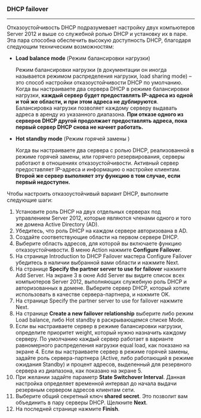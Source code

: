 ### DHCP failover

---

Отказоустойчивость DHCP подразумевает настройку двух компьютеров Server 2012 и выше со служебной ролью DHCP и установку их в паре. Эта пара способна обеспечить высокую доступность DHCP, благодаря следующим техническим возможностям:

* **Load balance mode** (Режим балансировки нагрузки)

  Режим балансировки нагрузки (в документации он иногда называется режимом распределения нагрузки, load sharing mode) – это способ настройки отказоустойчивости DHCP по умолчанию. Когда вы настраиваете два сервера DHCP в режиме балансировки нагрузки, **каждый сервер будет предоставлять IP-адреса из одной и той же области, и при этом адреса не дублируются**. Балансировка нагрузки позволяет каждому серверу выдавать адреса в аренду из указанного диапазона. **При отказе одного из серверов DHCP другой продолжает предоставлять адреса, пока первый сервер DHCP снова не начнет работать.**

* **Hot standby mode** (Режим горячей замены )

  Когда вы настраиваете два сервера с ролью DHCP, реализованной в режиме горячей замены, или горячего резервирования, серверы работают в отношениях отказоустойчивости. Активный сервер предоставляет IP-адреса и информацию о настройке клиентам. **Второй же сервер выполняет эту функцию в том случае, если первый недоступен.**



Чтобы настроить отказоустойчивый вариант DHCP, выполните следующие шаги:

1. Установите роль DHCP на двух отдельных серверах под управлением Server 2012, которые являются членами одного и того же домена Active Directory (AD).
2. Убедитесь, что роль DHCP на каждом сервере авторизована в AD.
3. Создайте соответствующие области на первом сервере DHCP.
4. Выберите область адресов, для которой вы включаете функцию отказоустойчивости. В меню Action нажмите **Configure Failover**.
5. На странице Introduction to DHCP Failover мастера Configure Failover убедитесь в наличии выбранной вами области и нажмите Next.
6. На странице **Specify the partner server to use for failover** нажмите Add Server. На экране 3 в окне Add Server вы видите список всех компьютеров Server 2012, выполняющих служебную роль DHCP и авторизованных в домене. Выберите сервер DHCP, который хотите использовать в качестве сервера-партнера, и нажмите OK.
7. На странице Specify the partner server to use for failover нажмите Next.
8. На странице **Create a new failover relationship** выберите либо режим Load balance, либо Hot standby в раскрывающемся списке Mode.
9. Если вы настраиваете сервер в режиме балансировки нагрузки, определите приоритет weight, который нужно назначить каждому серверу. По умолчанию каждый сервер работает в варианте равномерного распределения нагрузки equal load, как показано на экране 4. Если вы настраиваете сервер в режиме горячей замены, задайте роль сервера-партнера (Active, либо работающий в режиме ожидания Standby) и процент адресов, выделенный для резервного сервера из диапазона, как показано на экране 5.
10. При желании задайте параметр **State Switchover Interval**. Данная настройка определяет временной интервал до начала выдачи резервным сервером адресов клиентам сети.
11. Выберите общий секретный ключ **shared secret**. Это позволит вам объединить в пару серверы DHCP. Щелкните **Next**.
12. На последней странице нажмите **Finish**.